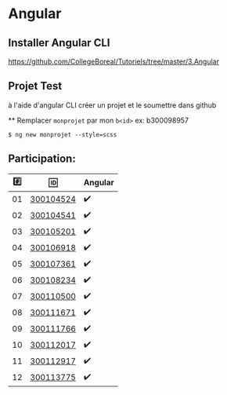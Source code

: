 # Angular 


## Installer Angular CLI

https://github.com/CollegeBoreal/Tutoriels/tree/master/3.Angular

## Projet Test

à l'aide d'angular CLI créer un projet et le soumettre dans github

** Remplacer `monprojet` par mon `b<id>` ex: b300098957

```
$ ng new monprojet --style=scss
```

## Participation:

|:hash:| :id:                    |  Angular           |
|------|-------------------------|--------------------|
| 01   | [300104524](b300104524) | :heavy_check_mark: |
| 02   | [300104541](b300104541) | :heavy_check_mark: |
| 03   | [300105201](b300105201) | :heavy_check_mark: |
| 04   | [300106918](b300106918) | :heavy_check_mark: |
| 05   | [300107361](b300107361) | :heavy_check_mark: |
| 06   | [300108234](b300108234) | :heavy_check_mark: |
| 07   | [300110500](b300110500) | :heavy_check_mark: |
| 08   | [300111671](b300111671) | :heavy_check_mark: |
| 09   | [300111766](b300111766) | :heavy_check_mark: |
| 10   | [300112017](b300112017) | :heavy_check_mark: |
| 11   | [300112917](b300112917) | :heavy_check_mark: |
| 12   | [300113775](b300113775) | :heavy_check_mark: |
